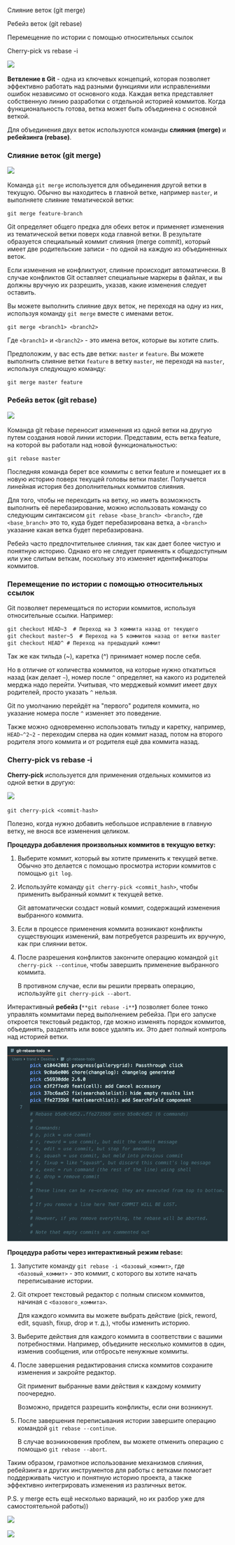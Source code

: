 Слияние веток (git merge)

Ребейз веток (git rebase)

Перемещение по истории с помощью относительных ссылок

Cherry-pick vs rebase -i

[![](https://cdn.matt-rickard.com/images/2022/08/squash.jpeg)](https://cdn.matt-rickard.com/images/2022/08/squash.jpeg)

**Ветвление в Git** - одна из ключевых концепций, которая позволяет эффективно работать над разными функциями или исправлениями ошибок независимо от основного кода. Каждая ветка представляет собственную линию разработки с отдельной историей коммитов. Когда функциональность готова, ветка может быть объединена с основной веткой.

Для объединения двух веток используются команды **слияния (merge)** и **ребейзинга (rebase)**.

### Слияние веток (git merge)

[![](https://i.stack.imgur.com/eWwAH.gif)](https://i.stack.imgur.com/eWwAH.gif)

Команда `git merge` используется для объединения другой ветки в текущую. Обычно вы находитесь в главной ветке, например `master`, и выполняете слияние тематической ветки:

```Shell
git merge feature-branch
```

Git определяет общего предка для обеих веток и применяет изменения из тематической ветки поверх кода главной ветки. В результате образуется специальный коммит слияния (merge commit), который имеет две родительские записи - по одной на каждую из объединенных веток.

Если изменения не конфликтуют, слияние происходит автоматически. В случае конфликтов Git оставляет специальные маркеры в файлах, и вы должны вручную их разрешить, указав, какие изменения следует оставить.

Вы можете выполнить слияние двух веток, не переходя на одну из них, используя команду `git merge` вместе с именами веток.

```Shell
git merge <branch1> <branch2>
```

Где `<branch1>` и `<branch2>` - это имена веток, которые вы хотите слить.

Предположим, у вас есть две ветки: `master` и `feature`. Вы можете выполнить слияние ветки `feature` в ветку `master`, не переходя на `master`, используя следующую команду:

```Shell
git merge master feature
```

### Ребейз веток (git rebase)

[![](https://miro.medium.com/v2/resize:fit:1400/0*JRt9VF_osaAoVwKg.gif)](https://miro.medium.com/v2/resize:fit:1400/0*JRt9VF_osaAoVwKg.gif)

Команда git rebase переносит изменения из одной ветки на другую путем создания новой линии истории. Представим, есть ветка feature, на которой вы работали над новой функциональностью:

```Shell
git rebase master
```

Последняя команда берет все коммиты с ветки feature и помещает их в новую историю поверх текущей головы ветки master. Получается линейная история без дополнительных коммитов слияния.

Для того, чтобы не переходить на ветку, но иметь возможность выполнить её перебазирование, можно использовать команду со следующим синтаксисом `git rebase <base_branch> <branch>`, где `<base_branch>` это то, куда будет перебазирована ветка, а `<branch>` указание какая ветка будет перебазирована.

Ребейз часто предпочтительнее слияния, так как дает более чистую и понятную историю. Однако его не следует применять к общедоступным или уже слитым веткам, поскольку это изменяет идентификаторы коммитов.

### Перемещение по истории с помощью относительных ссылок

Git позволяет перемещаться по истории коммитов, используя относительные ссылки. Например:

```Shell
git checkout HEAD~3  # Переход на 3 коммита назад от текущего
git checkout master~5  # Переход на 5 коммитов назад от ветки master
git checkout HEAD^ # Переход на предыдущий коммит
```

Так же как тильда (~), каретка (^) принимает номер после себя.

Но в отличие от количества коммитов, на которые нужно откатиться назад (как делает `~`), номер после `^` определяет, на какого из родителей мерджа надо перейти. Учитывая, что мерджевый коммит имеет двух родителей, просто указать `^` нельзя.

Git по умолчанию перейдёт на "первого" родителя коммита, но указание номера после `^` изменяет это поведение.

Также можно одновременно использовать тильду и каретку, например, `HEAD~^2~2` - переходим сперва на один коммит назад, потом на второго родителя этого коммита и от родителя ещё два коммита назад.

### Cherry-pick vs rebase -i

**Cherry-pick** используется для применения отдельных коммитов из одной ветки в другую:

[![](https://i.stack.imgur.com/j2D9C.gif)](https://i.stack.imgur.com/j2D9C.gif)

```Shell
git cherry-pick <commit-hash>
```

Полезно, когда нужно добавить небольшое исправление в главную ветку, не внося все изменения целиком.

**Процедура добавления произвольных коммитов в текущую ветку:**

1. Выберите коммит, который вы хотите применить к текущей ветке. Обычно это делается с помощью просмотра истории коммитов с помощью `git log`.
2. Используйте команду `git cherry-pick <commit_hash>`, чтобы применить выбранный коммит к текущей ветке.
    
    Git автоматически создаст новый коммит, содержащий изменения выбранного коммита.
    
3. Если в процессе применения коммита возникают конфликты существующих изменений, вам потребуется разрешить их вручную, как при слиянии веток.
4. После разрешения конфликтов закончите операцию командой `git cherry-pick --continue`, чтобы завершить применение выбранного коммита.
    
    В противном случае, если вы решили прервать операцию, используйте `git cherry-pick --abort`.
    

Интерактивный **ребейз (**`**git rebase -i**`**)** позволяет более тонко управлять коммитами перед выполнением ребейза. При его запуске откроется текстовый редактор, где можно изменять порядок коммитов, объединять, разделять или вовсе удалять их. Это дает полный контроль над историей ветки.

[![](https://raw.githubusercontent.com/trentrand/vscode-git-rebase/master/Preview.gif)](https://raw.githubusercontent.com/trentrand/vscode-git-rebase/master/Preview.gif)

**Процедура работы через интерактивный режим rebase:**

1. Запустите команду `git rebase -i <базовый_коммит>`, где `<базовый_коммит>` - это коммит, с которого вы хотите начать переписывание истории.
2. Git откроет текстовый редактор с полным списком коммитов, начиная с `<базового_коммита>`.
    
    Для каждого коммита вы можете выбрать действие (pick, reword, edit, squash, fixup, drop и т. д.), чтобы изменить историю.
    
3. Выберите действия для каждого коммита в соответствии с вашими потребностями. Например, объедините несколько коммитов в один, изменив сообщения, или отбросьте ненужные коммиты.
4. После завершения редактирования списка коммитов сохраните изменения и закройте редактор.
    
    Git применит выбранные вами действия к каждому коммиту поочередно.
    
    Возможно, придется разрешить конфликты, если они возникнут.
    
5. После завершения переписывания истории завершите операцию командой `git rebase --continue`.
    
    В случае возникновения проблем, вы можете отменить операцию с помощью `git rebase --abort`.
    

Таким образом, грамотное использование механизмов слияния, ребейзинга и других инструментов для работы с ветками помогает поддерживать чистую и понятную историю проекта, а также эффективно интегрировать изменения из различных веток.

P.S. у merge есть ещё несколько вариаций, но их разбор уже для самостоятельной работы))

[![](https://miro.medium.com/v2/resize:fit:1400/0*0BgII1PmO8JzjnXD.gif)](https://miro.medium.com/v2/resize:fit:1400/0*0BgII1PmO8JzjnXD.gif)

[![](https://miro.medium.com/v2/resize:fit:720/format:webp/0*GhW5WSCRH1dneU6c.gif)](https://miro.medium.com/v2/resize:fit:720/format:webp/0*GhW5WSCRH1dneU6c.gif)
<div class="page-break" style="page-break-before: always;"></div>